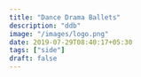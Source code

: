 ```yaml
---
title: "Dance Drama Ballets"
description: "ddb"
image: "/images/logo.png"
date: 2019-07-29T08:40:17+05:30
tags: ["side"]
draft: false
---
```



